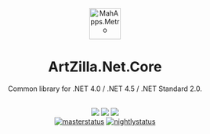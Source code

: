 <div align="center">
  <a href="https://github.com/RuBeArtZilla/ArtZilla.Net.Core"><img alt="MahApps.Metro" width="64" heigth="64" src="https://user-images.githubusercontent.com/2877529/45383954-7572aa80-b62e-11e8-89fb-b23701079130.png"></a>
  <h1>ArtZilla.Net.Core</h1>
  <p>Common library for .NET 4.0 / .NET 4.5 / .NET Standard 2.0.</p>
  <br />
  <a href="https://www.nuget.org/packages/ArtZilla.Net.Core"><img src="https://img.shields.io/nuget/dt/ArtZilla.Net.Core.svg"></a>
  <a href="https://www.nuget.org/packages/ArtZilla.Net.Core/"><img src="https://img.shields.io/nuget/v/ArtZilla.Net.Core.svg"></a>
  <a href="https://www.nuget.org/packages/ArtZilla.Net.Core/"><img src="https://img.shields.io/nuget/vpre/ArtZilla.Net.Core.svg?label=nuget-pre"></a>
  <br />
  <a href="http://az2.artzilla.name:8088/viewType.html?buildTypeId=ArtZillaNetCore_Master"><img alt="masterstatus" src="https://img.shields.io/teamcity/http/az2.artzilla.name:8088/e/ArtZillaNetCore_Master.svg?label=master"></a>
  <a href="http://az2.artzilla.name:8088/viewType.html?buildTypeId=ArtZillaNetCore_Nightly"><img alt="nightlystatus" src="https://img.shields.io/teamcity/http/az2.artzilla.name:8088/s/ArtZillaNetCore_Nightly.svg?label=nightly"></a>
  <br />
  <!-- uncomment later (issues count)-->
  <!--
  <a href="https://github.com/RuBeArtZilla/ArtZilla.Net.Core/issues"><img src="https://img.shields.io/github/issues-raw/RuBeArtZilla/ArtZilla.Net.Core.svg"></a>
  <a href="https://github.com/RuBeArtZilla/ArtZilla.Net.Core/issues"><img src="https://img.shields.io/github/issues-closed-raw/RuBeArtZilla/ArtZilla.Net.Core.svg"></a>
  <a href="https://github.com/RuBeArtZilla/ArtZilla.Net.Core/issues"><img src="https://img.shields.io/github/issues-pr-raw/RuBeArtZilla/ArtZilla.Net.Core.svg"></a>
  <a href="https://github.com/RuBeArtZilla/ArtZilla.Net.Core/issues"><img src="https://img.shields.io/github/issues-pr-closed-raw/RuBeArtZilla/ArtZilla.Net.Core.svg"></a>
  -->
</div>
